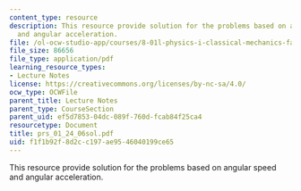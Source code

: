 ```yaml
---
content_type: resource
description: This resource provide solution for the problems based on angular speed
  and angular acceleration.
file: /ol-ocw-studio-app/courses/8-01l-physics-i-classical-mechanics-fall-2005/f1f1b92f8d2cc197ae9546040199ce65_prs_01_24_06sol.pdf
file_size: 86656
file_type: application/pdf
learning_resource_types:
- Lecture Notes
license: https://creativecommons.org/licenses/by-nc-sa/4.0/
ocw_type: OCWFile
parent_title: Lecture Notes
parent_type: CourseSection
parent_uid: ef5d7853-04dc-089f-760d-fcab84f25ca4
resourcetype: Document
title: prs_01_24_06sol.pdf
uid: f1f1b92f-8d2c-c197-ae95-46040199ce65
---
```

This resource provide solution for the problems based on angular speed and angular acceleration.